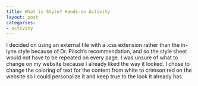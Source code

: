 ```yaml
---
title: What is Style? Hands-on Activity
layout: post
categories:
- activity
---
```

I decided on using an external file with a .css extension rather than the in-lyne style because of Dr. Pilsch’s recommendation, and so the style sheet would not have to be repeated on every page. I was unsure of what to change on my website because I already liked the way it looked. I chose to change the coloring of text for the content from white to crimson red on the website so I could personalize it and keep true to the look it already has. 
